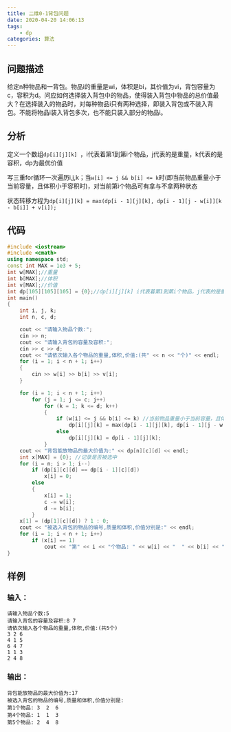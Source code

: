 ```yaml
---
title: 二维0-1背包问题
date: 2020-04-20 14:06:13
tags:
	- dp
categories: 算法
---
```


## 问题描述

给定n种物品和一背包。物品i的重量是wi，体积是bi，其价值为vi，背包容量为c，容积为d。问应如何选择装入背包中的物品，使得装入背包中物品的总价值最大？在选择装入的物品时，对每种物品i只有两种选择，即装入背包或不装入背包。不能将物品i装入背包多次，也不能只装入部分的物品i。

<!-- more -->

## 分析

定义一个数组`dp[i][j][k] `，i代表着第1到第i个物品，j代表的是重量，k代表的是容积，dp为最优价值

写三重for循环一次遍历i,j,k；当`w[i] <= j && b[i] <= k`时(即当前物品重量小于当前容量，且体积小于容积时)，对当前第i个物品可有拿与不拿两种状态

状态转移方程为`dp[i][j][k] = max(dp[i - 1][j][k], dp[i - 1][j - w[i]][k - b[i]] + v[i]);`

## 代码

```cpp
#include <iostream>
#include <cmath>
using namespace std;
const int MAX = 1e3 + 5;
int w[MAX];//重量
int b[MAX];//体积
int v[MAX];//价值
int dp[105][105][105] = {0};//dp[i][j][k] i代表着第1到第i个物品，j代表的是重量，k代表的是容积，dp为最优价值
int main()
{
    int i, j, k;
    int n, c, d;

    cout << "请输入物品个数:";
    cin >> n;
    cout << "请输入背包的容量及容积:";
    cin >> c >> d;
    cout << "请依次输入各个物品的重量,体积,价值:(共" << n << "个)" << endl;
    for (i = 1; i < n + 1; i++)
    {
        cin >> w[i] >> b[i] >> v[i];
    }

    for (i = 1; i < n + 1; i++)
        for (j = 1; j <= c; j++)
            for (k = 1; k <= d; k++)
            {
                if (w[i] <= j && b[i] <= k) //当前物品重量小于当前容量，且体积小于容积时 ，才可以考虑装入物品的问题
                    dp[i][j][k] = max(dp[i - 1][j][k], dp[i - 1][j - w[i]][k - b[i]] + v[i]);
                else
                    dp[i][j][k] = dp[i - 1][j][k];
            }
    cout << "背包能放物品的最大价值为:" << dp[n][c][d] << endl;
    int x[MAX] = {0}; //记录是否被选中
    for (i = n; i > 1; i--)
        if (dp[i][c][d] == dp[i - 1][c][d])
            x[i] = 0;
        else
        {
            x[i] = 1;
            c -= w[i];
            d -= b[i];
        }
    x[1] = (dp[1][c][d]) ? 1 : 0;
    cout << "被选入背包的物品的编号,质量和体积,价值分别是:" << endl;
    for (i = 1; i < n + 1; i++)
        if (x[i] == 1)
            cout << "第" << i << "个物品: " << w[i] << "  " << b[i] << "  " << v[i] << endl;
}
```

## 样例

### 输入：

```
请输入物品个数:5
请输入背包的容量及容积:8 7
请依次输入各个物品的重量,体积,价值:(共5个)
3 2 6
4 1 5
6 4 7
1 1 3
2 4 8
```

### 输出：
```
背包能放物品的最大价值为:17
被选入背包的物品的编号,质量和体积,价值分别是:
第1个物品: 3  2  6
第4个物品: 1  1  3
第5个物品: 2  4  8
```